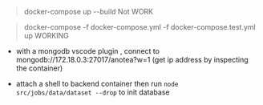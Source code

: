 > docker-compose up --build 
Not WORK


> docker-compose -f docker-compose.yml -f docker-compose.test.yml up
WORKING


+ with a mongodb vscode plugin , connect to  mongodb://172.18.0.3:27017/anotea?w=1  (get ip address by inspecting the container)

+ attach a shell to backend container then run `node src/jobs/data/dataset --drop` to init database